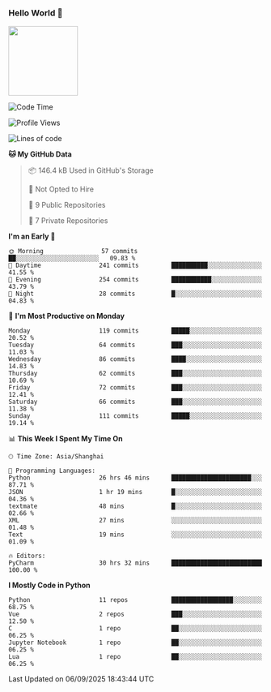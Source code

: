### Hello World 👋
<img align="" height="137px" src="https://github-readme-stats.vercel.app/api?username=myhMARS&hide_title=true&hide_border=true&show_icons=trueline_height=21&text_color=000&icon_color=000&bg_color=0,ea6161,ffc64d,fffc4d,52fa5a&theme=graywhite" /> </div>
<!--START_SECTION:waka-->
![Code Time](http://img.shields.io/badge/Code%20Time-920%20hrs%2023%20mins-blue)

![Profile Views](http://img.shields.io/badge/Profile%20Views-0-blue)

![Lines of code](https://img.shields.io/badge/From%20Hello%20World%20I%27ve%20Written-410.1%20thousand%20lines%20of%20code-blue)

**🐱 My GitHub Data** 

> 📦 146.4 kB Used in GitHub's Storage 
 > 
> 🚫 Not Opted to Hire
 > 
> 📜 9 Public Repositories 
 > 
> 🔑 7 Private Repositories 
 > 
**I'm an Early 🐤** 

```text
🌞 Morning                57 commits          ██░░░░░░░░░░░░░░░░░░░░░░░   09.83 % 
🌆 Daytime                241 commits         ██████████░░░░░░░░░░░░░░░   41.55 % 
🌃 Evening                254 commits         ███████████░░░░░░░░░░░░░░   43.79 % 
🌙 Night                  28 commits          █░░░░░░░░░░░░░░░░░░░░░░░░   04.83 % 
```
📅 **I'm Most Productive on Monday** 

```text
Monday                   119 commits         █████░░░░░░░░░░░░░░░░░░░░   20.52 % 
Tuesday                  64 commits          ███░░░░░░░░░░░░░░░░░░░░░░   11.03 % 
Wednesday                86 commits          ████░░░░░░░░░░░░░░░░░░░░░   14.83 % 
Thursday                 62 commits          ███░░░░░░░░░░░░░░░░░░░░░░   10.69 % 
Friday                   72 commits          ███░░░░░░░░░░░░░░░░░░░░░░   12.41 % 
Saturday                 66 commits          ███░░░░░░░░░░░░░░░░░░░░░░   11.38 % 
Sunday                   111 commits         █████░░░░░░░░░░░░░░░░░░░░   19.14 % 
```


📊 **This Week I Spent My Time On** 

```text
🕑︎ Time Zone: Asia/Shanghai

💬 Programming Languages: 
Python                   26 hrs 46 mins      ██████████████████████░░░   87.71 % 
JSON                     1 hr 19 mins        █░░░░░░░░░░░░░░░░░░░░░░░░   04.36 % 
textmate                 48 mins             █░░░░░░░░░░░░░░░░░░░░░░░░   02.66 % 
XML                      27 mins             ░░░░░░░░░░░░░░░░░░░░░░░░░   01.48 % 
Text                     19 mins             ░░░░░░░░░░░░░░░░░░░░░░░░░   01.09 % 

🔥 Editors: 
PyCharm                  30 hrs 32 mins      █████████████████████████   100.00 % 
```

**I Mostly Code in Python** 

```text
Python                   11 repos            █████████████████░░░░░░░░   68.75 % 
Vue                      2 repos             ███░░░░░░░░░░░░░░░░░░░░░░   12.50 % 
C                        1 repo              ██░░░░░░░░░░░░░░░░░░░░░░░   06.25 % 
Jupyter Notebook         1 repo              ██░░░░░░░░░░░░░░░░░░░░░░░   06.25 % 
Lua                      1 repo              ██░░░░░░░░░░░░░░░░░░░░░░░   06.25 % 
```




 Last Updated on 06/09/2025 18:43:44 UTC
<!--END_SECTION:waka-->

<!--
**myhMARS/myhMARS** is a ✨ _special_ ✨ repository because its `README.md` (this file) appears on your GitHub profile.

Here are some ideas to get you started:

- 🔭 I’m currently working on ...
- 🌱 I’m currently learning ...
- 👯 I’m looking to collaborate on ...
- 🤔 I’m looking for help with ...
- 💬 Ask me about ...
- 📫 How to reach me: ...
- 😄 Pronouns: ...
- ⚡ Fun fact: ...
-->
